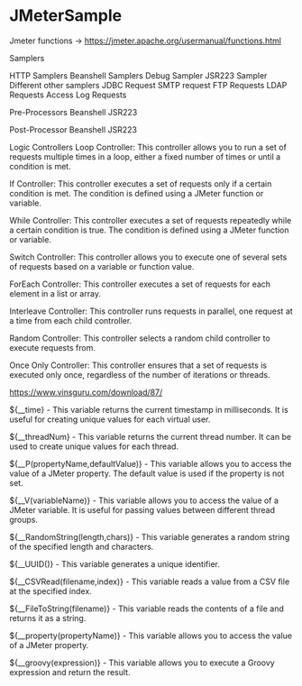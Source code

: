# JMeterSample

Jmeter functions -> https://jmeter.apache.org/usermanual/functions.html

Samplers

HTTP Samplers
Beanshell Samplers
Debug Sampler
JSR223 Sampler
Different other samplers
JDBC Request
SMTP request
FTP Requests
LDAP Requests
Access Log Requests

Pre-Processors
Beanshell
JSR223 

Post-Processor
Beanshell
JSR223

Logic Controllers
Loop Controller: This controller allows you to run a set of requests multiple times in a loop, either a fixed number of times or until a condition is met.

If Controller: This controller executes a set of requests only if a certain condition is met. The condition is defined using a JMeter function or variable.

While Controller: This controller executes a set of requests repeatedly while a certain condition is true. The condition is defined using a JMeter function or variable.

Switch Controller: This controller allows you to execute one of several sets of requests based on a variable or function value.

ForEach Controller: This controller executes a set of requests for each element in a list or array.

Interleave Controller: This controller runs requests in parallel, one request at a time from each child controller.

Random Controller: This controller selects a random child controller to execute requests from.

Once Only Controller: This controller ensures that a set of requests is executed only once, regardless of the number of iterations or threads.


https://www.vinsguru.com/download/87/


${__time} - This variable returns the current timestamp in milliseconds. It is useful for creating unique values for each virtual user.

${__threadNum} - This variable returns the current thread number. It can be used to create unique values for each thread.

${__P(propertyName,defaultValue)} - This variable allows you to access the value of a JMeter property. The default value is used if the property is not set.

${__V(variableName)} - This variable allows you to access the value of a JMeter variable. It is useful for passing values between different thread groups.

${__RandomString(length,chars)} - This variable generates a random string of the specified length and characters.

${__UUID()} - This variable generates a unique identifier.

${__CSVRead(filename,index)} - This variable reads a value from a CSV file at the specified index.

${__FileToString(filename)} - This variable reads the contents of a file and returns it as a string.

${__property(propertyName)} - This variable allows you to access the value of a JMeter property.

${__groovy(expression)} - This variable allows you to execute a Groovy expression and return the result.

